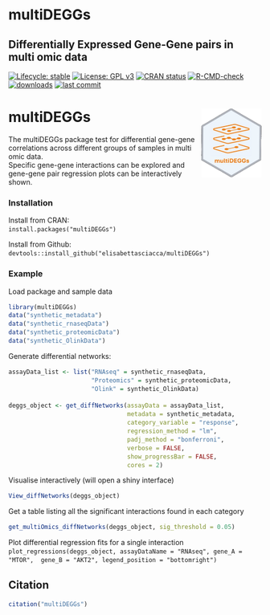 # multiDEGGs
## Differentially Expressed Gene-Gene pairs in multi omic data
[![Lifecycle: stable](https://img.shields.io/badge/lifecycle-stable-brightgreen.svg)](https://lifecycle.r-lib.org/articles/stages.html#stable)
[![License: GPL v3](https://img.shields.io/badge/License-GPL%20v3-blue.svg)](https://www.gnu.org/licenses/gpl-3.0.html)
[![CRAN status](https://www.r-pkg.org/badges/version/multiDEGGs)](https://CRAN.R-project.org/package=multiDEGGs)
[![R-CMD-check](https://github.com/elisabettasciacca/multiDEGGs/actions/workflows/R-CMD-check.yaml/badge.svg)](https://github.com/elisabettasciacca/multiDEGGs/actions/workflows/R-CMD-check.yaml)  
[![downloads](https://cranlogs.r-pkg.org/badges/grand-total/multiDEGGs)](https://cran.r-project.org/package=multiDEGGs)
[![last commit](https://img.shields.io/github/last-commit/elisabettasciacca/multiDEGGs.svg)](https://github.com/elisabettasciacca/multiDEGGs/commits/master)

# multiDEGGs <a href="https://elisabettasciacca.github.io/multiDEGGs/"><img src="man/figures/logo.png" align="right" height="137" alt="multiDEGGs website" /></a>

The multiDEGGs package test for differential gene-gene correlations across different groups of samples in multi omic data.  
Specific gene-gene interactions can be explored and gene-gene pair regression plots can be interactively shown.   

### Installation 
Install from CRAN:    
`install.packages("multiDEGGs")`
  
Install from Github:  
`devtools::install_github("elisabettasciacca/multiDEGGs")`

### Example  
Load package and sample data   
```r
library(multiDEGGs)  
data("synthetic_metadata")  
data("synthetic_rnaseqData")  
data("synthetic_proteomicData")
data("synthetic_OlinkData")   
```
  
Generate differential networks:   
```r
assayData_list <- list("RNAseq" = synthetic_rnaseqData,
                       "Proteomics" = synthetic_proteomicData,
                       "Olink" = synthetic_OlinkData)

deggs_object <- get_diffNetworks(assayData = assayData_list,
                                 metadata = synthetic_metadata,
                                 category_variable = "response",
                                 regression_method = "lm",
                                 padj_method = "bonferroni",
                                 verbose = FALSE,
                                 show_progressBar = FALSE,
                                 cores = 2)
```
  
Visualise interactively (will open a shiny interface)   
```r
View_diffNetworks(deggs_object)
```  
  
Get a table listing all the significant interactions found in each category  
```r
get_multiOmics_diffNetworks(deggs_object, sig_threshold = 0.05)
```
   
Plot differential regression fits for a single interaction  
`plot_regressions(deggs_object,
                 assayDataName = "RNAseq",
                 gene_A = "MTOR", 
                 gene_B = "AKT2",
                 legend_position = "bottomright")`
                  
## Citation
```r
citation("multiDEGGs")
```